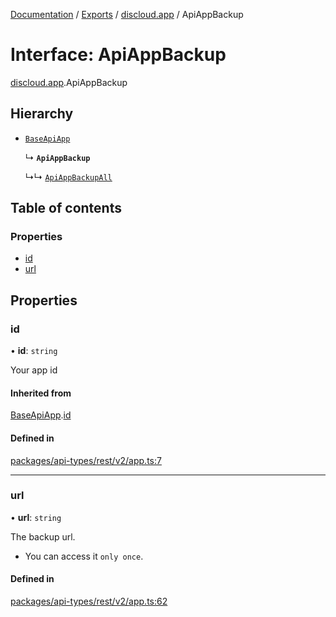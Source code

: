 [Documentation](../README.md) / [Exports](../modules.md) / [discloud.app](../modules/discloud_app.md) / ApiAppBackup

# Interface: ApiAppBackup

[discloud.app](../modules/discloud_app.md).ApiAppBackup

## Hierarchy

- [`BaseApiApp`](discloud_app.BaseApiApp.md)

  ↳ **`ApiAppBackup`**

  ↳↳ [`ApiAppBackupAll`](discloud_app.ApiAppBackupAll.md)

## Table of contents

### Properties

- [id](discloud_app.ApiAppBackup.md#id)
- [url](discloud_app.ApiAppBackup.md#url)

## Properties

### id

• **id**: `string`

Your app id

#### Inherited from

[BaseApiApp](discloud_app.BaseApiApp.md).[id](discloud_app.BaseApiApp.md#id)

#### Defined in

[packages/api-types/rest/v2/app.ts:7](https://github.com/discloud/discloud.app/blob/bf097cb/packages/api-types/rest/v2/app.ts#L7)

___

### url

• **url**: `string`

The backup url.
- You can access it `only once`.

#### Defined in

[packages/api-types/rest/v2/app.ts:62](https://github.com/discloud/discloud.app/blob/bf097cb/packages/api-types/rest/v2/app.ts#L62)
